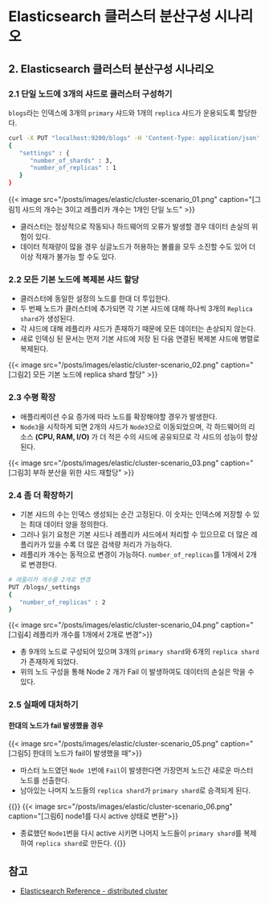 # Elasticsearch 클러스터 분산구성 시나리오


## 2. Elasticsearch 클러스터 분산구성 시나리오

### 2.1 단일 노드에 3개의 샤드로 클러스터 구성하기
`blogs`라는 인덱스에 3개의 `primary` 샤드와 1개의 `replica` 샤드가 운용되도록 할당한다.

```bash
curl -X PUT "localhost:9200/blogs" -H 'Content-Type: application/json' -d
{
   "settings" : {
      "number_of_shards" : 3,
      "number_of_replicas" : 1
   }
}
```

{{< image src="/posts/images/elastic/cluster-scenario_01.png" caption="[그림1] 샤드의 개수는 3이고 레플리카 개수는 1개인 단일 노드"  >}}
- 클러스터는 정상적으로 작동되나 하드웨어의 오류가 발생할 경우 데이터 손실의 위험이 있다.
- 데이터 적재량이 많을 경우 싱글노드가 허용하는 볼륨을 모두 소진할 수도 있어 더이상 적재가 불가능 할 수도 있다.

### 2.2 모든 기본 노드에 복제본 샤드 할당
- 클러스터에 동일한 설정의 노드를 한대 더 투입한다.
- 두 번째 노드가 클러스터에 추가되면 각 기본 샤드에 대해 하나씩 3개의 `Replica shard`가 생성된다.
- 각 샤드에 대해 레플리카 샤드가 존재하기 때문에 모든 데이터는 손상되지 않는다.
- 새로 인덱싱 된 문서는 먼저 기본 샤드에 저장 된 다음 연결된 복제본 샤드에 병렬로 복제된다.

{{< image src="/posts/images/elastic/cluster-scenario_02.png" caption="[그림2] 모든 기본 노드에 replica shard 할당"  >}}

### 2.3 수평 확장
- 애플리케이션 수요 증가에 따라 노드를 확장해야할 경우가 발생한다.
- `Node3`을 시작하게 되면 2개의 샤드가 `Node3`으로 이동되었으며, 각 하드웨어의 리소스 **(CPU, RAM, I/O)** 가 더 적은 수의 샤드에 공유되므로 각 샤드의 성능이 향상된다.

{{< image src="/posts/images/elastic/cluster-scenario_03.png" caption="[그림3] 부하 분산을 위한 샤드 재할당" >}}

### 2.4 좀 더 확장하기
- 기본 샤드의 수는 인덱스 생성되는 순간 고정된다. 이 숫자는 인덱스에 저장할 수 있는 최대 데이터 양을 정의한다.
- 그러나 읽기 요청은 기본 샤드나 레플리카 샤드에서 처리할 수 있으므로 더 많은 레플리카가 있을 수록 더 많은 검색량 처리가 가능하다.
- 레플리카 개수는 동적으로 변경이 가능하다. `number_of_replicas`를 1개에서 2개로 변경한다.

```bash
# 레플리카 개수를 2개로 변경
PUT /blogs/_settings
{
   "number_of_replicas" : 2
}
```

{{< image src="/posts/images/elastic/cluster-scenario_04.png" caption="[그림4] 레플리카 개수를 1개에서 2개로 변경">}}

- 총 9개의 노드로 구성되어 있으며 3개의 `primary shard`와 6개의 `replica shard`가 존재하게 되었다.
-  위의 노드 구성을 통해 Node 2 개가 Fail 이 발생하여도 데이터의 손실은 막을 수 있다.

### 2.5 실패에 대처하기 
#### 한대의 노드가 fail 발생했을 경우
{{< image src="/posts/images/elastic/cluster-scenario_05.png" caption="[그림5] 한대의 노드가 fail이 발생했을 때">}}

- 마스터 노드였던 `Node 1`번에 `Fail`이 발생한다면 가장먼저 노드간 새로운 마스터 노드를 선출한다.
- 남아있는 나머지 노드들의 `replica shard`가 `primary shard`로 승격되게 된다.

{{<admonition type=info >}}
{{< image src="/posts/images/elastic/cluster-scenario_06.png" caption="[그림6] node1를 다시 active 상태로 변환">}}

- 종료했던 `Node1`번을 다시 active 시키면 나머지 노드들이 `primary shard`를 복제하여 `replica shard`로 만든다.
{{</admonition>}}

## 참고
+ [Elasticsearch Reference - distributed cluster](https://www.elastic.co/guide/en/elasticsearch/guide/2.x/distributed-cluster.html)
    
